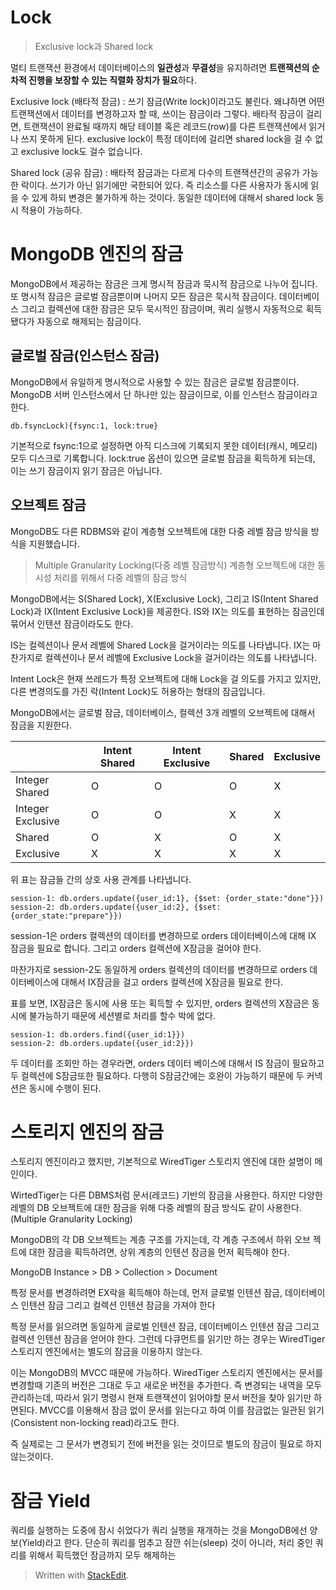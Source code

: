 # Lock

>Exclusive lock과 Shared lock

멀티 트랜잭션 환경에서 데이터베이스의  **일관성**과  **무결성**을 유지하려면  **트랜잭션의 순차적 진행을 보장할 수 있는 직렬화 장치가 필요**하다.

Exclusive lock (배타적 잠금)
: 쓰기 잠금(Write lock)이라고도 불린다. 왜냐하면 어떤 트랜잭션에서 데이터를 변경하고자 할 때, 쓰이는 잠금이라 그렇다. 배타적 잠금이 걸리면, 트랜잭션이 완료될 때까지 해당 테이블 혹은 레코드(row)를 다른 트랜잭션에서 읽거나 쓰지 못하게 된다. exclusive lock이 특정 데이터에 걸리면 shared lock을 걸 수 없고 exclusive lock도 걸수 없습니다.

Shared lock (공유 잠금)
: 배타적 잠금과는 다르게 다수의 트랜잭션간의 공유가 가능한 락이다. 쓰기가 아닌 읽기에만 국한되어 있다. 즉 리소스를 다른 사용자가 동시에 읽을 수 있게 하되 변경은 불가하게 하는 것이다. 동일한 데이터에 대해서 shared lock 동시 적용이 가능하다. 

# MongoDB 엔진의 잠금

MongoDB에서 제공하는 잠금은 크게 명시적 잠금과 묵시적 잠금으로 나누어 집니다. 또 명시적 잠금은 글로벌 잠금뿐이며 나머지 모든 잠금은 묵시적 잠금이다.  데이터베이스 그리고 컬렉션에 대한 잠금은 모두 묵시적인 잠금이며, 쿼리 실행시 자동적으로 획득됐다가 자동으로 해제되는 잠금이다. 

## 글로벌 잠금(인스턴스 잠금)

MongoDB에서 유일하게 명시적으로 사용할 수 있는 잠금은 글로벌 잠금뿐이다. MongoDB 서버 인스턴스에서 단 하나만 있는 잠금이므로, 이를 인스턴스 잠금이라고 한다.  

```
db.fsyncLock){fsync:1, lock:true}
```

기본적으로 fsync:1으로 설정하면 아직 디스크에 기록되지 못한 데이터(캐시, 메모리) 모두 디스크로 기록합니다. lock:true 옵션이 있으면 글로벌 잠금을 획득하게 되는데, 이는 쓰기 잠금이지 읽기 잠금은 아닙니다. 

## 오브젝트 잠금

MongoDB도 다른 RDBMS와 같이 계층형 오브젝트에 대한 다중 레벨 잠금 방식을 방식을 지원했습니다.

> Multiple Granularity Locking(다중 레벨 잠금방식)
> 계층형 오브젝트에 대한 동시성 처리를 위해서 다중 레벨의 잠금 방식

MongoDB에서는 S(Shared Lock), X(Exclusive Lock), 그리고 IS(Intent Shared Lock)과 IX(Intent Exclusive Lock)을 제공한다. IS와 IX는 의도를 표현하는 잠금인데 묶어서 인텐션 잠금이라도도 한다. 

IS는 컬렉션이나 문서 레벨에 Shared Lock을 걸거이라는 의도를 나타냅니다. 
IX는 마찬가지로 컬렉션이나 문서 레벨에 Exclusive Lock을 걸거이라는 의도를 나타냅니다. 

Intent Lock은 현재 쓰레드가 특정 오브젝트에 대해 Lock을 걸 의도를 가지고 있지만, 다른 변경의도를 가진 락(Intent Lock)도 허용하는 형태의 잠금입니다. 



MongoDB에서는 글로벌 잠금, 데이터베이스, 컬렉션 3개 레벨의 오브젝트에 대해서 잠금을 지원한다.

|| Intent Shared| Intent Exclusive| Shared| Exclusive |
|--|--|--|--|--|
Integer Shared| O| O |O |X|
Integer Exclusive| O| O |X|X|
Shared| O| X | O|X|
Exclusive| X | X | X|X|

위 표는 잠금들 간의 상호 사용 관계를 나타냅니다. 

```
session-1: db.orders.update({user_id:1}, {$set: {order_state:"done"}})
session-2: db.orders.update({user_id:2}, {$set: {order_state:"prepare"}})
```

session-1은 orders 컬렉션의 데이터를 변경하므로 orders 데이터베이스에 대해 IX 잠금을 필요로 합니다. 그리고 orders  컬렉션에 X잠금을 걸어야 한다. 

마찬가지로 session-2도 동일하게 orders 컬렉션의 데이터를 변경하므로 orders 데이터베이스에 대해서 IX잠금을 걸고 orders 컬렉션에 X잠금을 필요로 한다. 

표를 보면, IX잠금은 동시에 사용 또는 획득할 수 있지만, orders 컬렉션의 X잠금은 동시에 불가능하기 때문에 세션별로 처리를 할수 박에 없다. 

```
session-1: db.orders.find({user_id:1}})
session-2: db.orders.update({user_id:2}})
```

두 데이터를 조회만 하는 경우라면, orders 데이터 베이스에 대해서 IS 잠금이 필요하고 두 컬렉션에 S잠금또한 필요하다. 다행히 S잠금간에는 호완이 가능하기 때문에 두 커넥션은 동시에 수행이 된다. 


# 스토리지 엔진의 잠금

스토리지 엔진이라고 했지만, 기본적으로 WiredTiger 스토리지 엔진에 대한 설명이 메인이다. 

WirtedTiger는 다른 DBMS처럼 문서(레코드) 기반의 잠금을 사용한다. 하지만 다양한 레벨의 DB 오브젝트에 대한 잠금을 위해 다중 레벨의 잠금 방식도 같이 사용한다. (Multiple Granularity Locking) 

MongoDB의 각 DB 오브젝트는 계층 구조를 가지는데, 각 계층 구조에서 하위 오브 젝트에 대한 잠금을 획득하려면, 상위 계층의 인텐션 잠금을 먼저 획득해야 한다. 

MongoDB Instance > DB > Collection > Document

특정 문서를 변경하려면 EX락을 획득해야 하는데, 먼저 글로벌 인텐션 잠금, 데이터베이스 인텐션 잠금 그리고 컬렉션 인텐션 잠금을 가져야 한다 

특정 문서를 읽으려면 동일하게 글로벌 인텐션 잠금, 데이터베이스 인텐션 잠금 그리고 컬렉션 인텐션 잠금을 얻어야 한다. 그런데 다큐먼트를 읽기만 하는 경우는 WiredTiger 스토리지 엔진에서는 별도의 잠금을 이용하지 않는다. 

이는 MongoDB의 MVCC 때문에 가능하다. WiredTiger 스토리지 엔진에서는 문서를 변경할때 기존의 버전은 그대로 두고 새로운 버전을 추가한다. 즉 변경되는 내역을 모두 관리하는데, 따라서 읽기 명령시 현재 트랜잭션이 읽어야할 문서 버전을 찾아 읽기만 하면된다. MVCC를 이용해서 잠금 없이 문서를 읽는다고 하여 이를 잠금없는 일관된 읽기(Consistent non-locking read)라고도 한다. 

즉 실제로는 그 문서가 변경되기 전에 버전을 읽는 것이므로 별도의 잠금이 필요로 하지 않는것이다. 

# 잠금 Yield

쿼리를 실행하는 도중에 잠시 쉬었다가 쿼리 실행을 재개하는 것을 MongoDB에선 양보(Yield)라고 한다. 단순히 쿼리를 멈추고 잠깐 쉬는(sleep) 것이 아니라, 처리 중인 쿼리를 위해서 획득했던 잠금까지 모두 해제하는







> Written with [StackEdit](https://stackedit.io/).
<!--stackedit_data:
eyJoaXN0b3J5IjpbLTIxNDY3NDEzNjcsNzMyNzExNTI4LC05Nj
EzNjUzNiwxMTU3NDg2ODQ4LDE4NjQ5MzY2OTMsLTY5NDUzOTMx
OSwxNTIyOTYxMTE2XX0=
-->